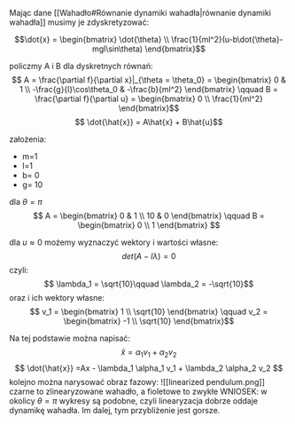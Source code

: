 Mając dane [[Wahadło#Równanie dynamiki wahadła|równanie dynamiki wahadła]] musimy je zdyskretyzować:

$$\dot{x} = \begin{bmatrix}
\dot{\theta} \\
\frac{1}{ml^2}(u-b\dot{\theta}-mgl\sin\theta)
\end{bmatrix}$$

policzmy A i B dla dyskretnych równań:
$$ A = \frac{\partial f}{\partial x}|_{\theta = \theta_0} = \begin{bmatrix}
0  & 1 \\
-\frac{g}{l}\cos\theta_0 & -\frac{b}{ml^2}
\end{bmatrix} \qquad B =  \frac{\partial f}{\partial u} = \begin{bmatrix}
0 \\
\frac{1}{ml^2}
\end{bmatrix}$$ 
$$ \dot{\hat{x}} = A\hat{x}  + B\hat{u}$$

założenia:
- m=1
- l=1
- b= 0
- g= 10


dla $\theta = \pi$
$$ A = \begin{bmatrix}
0  & 1 \\
10 & 0
\end{bmatrix} \qquad B = \begin{bmatrix}
0   \\
1
\end{bmatrix} $$

dla $u\approx 0$ możemy wyznaczyć wektory i wartości własne:
$$ det(A-I\lambda)=0 $$
czyli: 
$$ \lambda_1 = \sqrt{10}\qquad \lambda_2 = -\sqrt{10}$$
oraz i ich wektory własne:
$$ v_1 = \begin{bmatrix} 1 \\ \sqrt{10} \end{bmatrix} \qquad v_2 = \begin{bmatrix} -1 \\ \sqrt{10} \end{bmatrix}$$

Na tej podstawie można napisać:
$$ \hat{x} = \alpha_1 v_1 + \alpha_2 v_2 $$
$$ \dot{\hat{x}} =Ax - \lambda_1 \alpha_1 v_1 + \lambda_2 \alpha_2 v_2 $$
kolejno można narysować obraz fazowy:
![[linearized pendulum.png]]
czarne to zlinearyzowane wahadło, a fioletowe to zwykłe
WNIOSEK:
w okolicy $\theta = \pi$ wykresy są podobne, czyli linearyzacja dobrze oddaje dynamikę wahadła. Im dalej, tym przybliżenie jest gorsze.